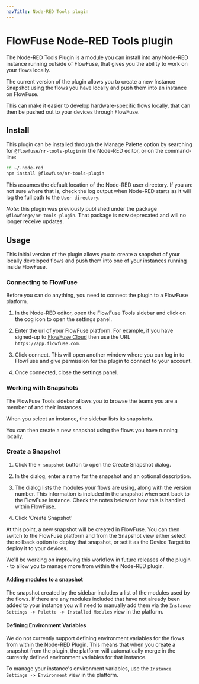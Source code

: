 ```yaml
---
navTitle: Node-RED Tools plugin
---
```


# FlowFuse Node-RED Tools plugin

The Node-RED Tools Plugin is a module you can install into any Node-RED instance
running outside of FlowFuse, that gives you the ability to work on your flows
locally.

The current version of the plugin allows you to create a new Instance Snapshot
using the flows you have locally and push them into an instance on FlowFuse.

This can make it easier to develop hardware-specific flows locally, that can then
be pushed out to your devices through FlowFuse.

## Install

This plugin can be installed through the Manage Palette option by searching for
`@flowfuse/nr-tools-plugin` in the Node-RED editor, or on the command-line:

```bash
cd ~/.node-red
npm install @flowfuse/nr-tools-plugin
```

This assumes the default location of the Node-RED user directory. If you are not
sure where that is, check the log output when Node-RED starts as it will log the
full path to the `User directory`.

*Note*: this plugin was previously published under the package `@flowforge/nr-tools-plugin`. That
package is now deprecated and will no longer receive updates.

## Usage

This initial version of the plugin allows you to create a snapshot of your locally
developed flows and push them into one of your instances running inside FlowFuse.

### Connecting to FlowFuse

Before you can do anything, you need to connect the plugin to a FlowFuse platform.

1. In the Node-RED editor, open the FlowFuse Tools sidebar and click on the cog
   icon to open the settings panel.

2. Enter the url of your FlowFuse platform. For example, if you have signed-up
   to [FlowFuse Cloud](https://app.flowfuse.com/) then use the URL `https://app.flowfuse.com`.

3. Click connect. This will open another window where you can log in to FlowFuse
   and give permission for the plugin to connect to your account.

4. Once connected, close the settings panel.

### Working with Snapshots

The FlowFuse Tools sidebar allows you to browse the teams you are a member of
and their instances.

When you select an instance, the sidebar lists its snapshots.

You can then create a new snapshot using the flows you have running locally.

### Create a Snapshot

1. Click the `+ snapshot` button to open the Create Snapshot dialog.

2. In the dialog, enter a name for the snapshot and an optional description.

3. The dialog lists the modules your flows are using, along with the version number.
   This information is included in the snapshot when sent back to the FlowFuse instance.
   Check the notes below on how this is handled within FlowFuse.

4. Click 'Create Snapshot'

At this point, a new snapshot will be created in FlowFuse. You can then switch
to the FlowFuse platform and from the Snapshot view either select the rollback
option to deploy that snapshot, or set it as the Device Target to deploy it to your
devices.

We'll be working on improving this workflow in future releases of the plugin - to
allow you to manage more from within the Node-RED plugin.

#### Adding modules to a snapshot

The snapshot created by the sidebar includes a list of the modules used by the flows.
If there are any modules included that have not already been added to your instance
you will need to manually add them via the `Instance Settings -> Palette -> Installed Modules`
view in the platform.

#### Defining Environment Variables

We do not currently support defining environment variables for the flows from
within the Node-RED Plugin. This means that when you create a snapshot from the
plugin, the platform will automatically merge in the currently defined environment
variables for that instance.

To manage your instance's environment variables, use the `Instance Settings -> Environment`
view in the platform.

